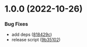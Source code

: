 # 1.0.0 (2022-10-26)


### Bug Fixes

* add deps ([818429c](https://github.com/wow-actions/parse-inputs/commit/818429c82ac19095aa1fc1a063a07ba2daffed37))
* release script ([9b35102](https://github.com/wow-actions/parse-inputs/commit/9b351026d165363661081d374e5d9d5cc9ac9410))

